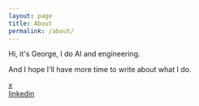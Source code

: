 ```yaml
---
layout: page
title: About
permalink: /about/
---
```


Hi, it's George, I do AI and engineering.

And I hope I'll have more time to write about what I do.

[x](https://www.x.com/georgtrof)\
[linkedin](https://www.linkedin.com/in/georgtrof)
